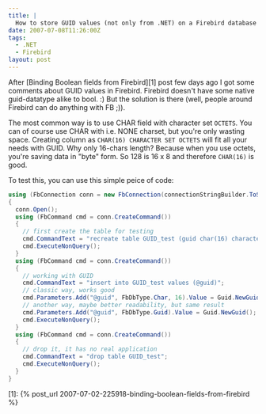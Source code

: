 ```yaml
---
title: |
  How to store GUID values (not only from .NET) on a Firebird database
date: 2007-07-08T11:26:00Z
tags:
  - .NET
  - Firebird
layout: post
---
```

After [Binding Boolean fields from Firebird][1] post few days ago I got some comments about GUID values in Firebird. Firebird doesn't have some native guid-datatype alike to bool. :) But the solution is there (well, people around Firebird can do anything with FB ;)).

The most common way is to use CHAR field with character set `OCTETS`. You can of course use CHAR with i.e. NONE charset, but you're only wasting space. Creating column as `CHAR(16) CHARACTER SET OCTETS` will fit all your needs with GUID. Why only 16-chars length? Because when you use octets, you're saving data in "byte" form. So 128 is 16 x 8 and therefore `CHAR(16)` is good.

To test this, you can use this simple peice of code:

```csharp
using (FbConnection conn = new FbConnection(connectionStringBuilder.ToString()))
{
  conn.Open();
  using (FbCommand cmd = conn.CreateCommand())
  {
    // first create the table for testing
    cmd.CommandText = "recreate table GUID_test (guid char(16) character set octets)";
    cmd.ExecuteNonQuery();
  }
  using (FbCommand cmd = conn.CreateCommand())
  {
    // working with GUID
    cmd.CommandText = "insert into GUID_test values (@guid)";
    // classic way, works good
    cmd.Parameters.Add("@guid", FbDbType.Char, 16).Value = Guid.NewGuid().ToByteArray();
    // another way, maybe better readability, but same result
    cmd.Parameters.Add("@guid", FbDbType.Guid).Value = Guid.NewGuid();
    cmd.ExecuteNonQuery();
  }
  using (FbCommand cmd = conn.CreateCommand())
  {
    // drop it, it has no real application
    cmd.CommandText = "drop table GUID_test";
    cmd.ExecuteNonQuery();
  }
}
```

[1]: {% post_url 2007-07-02-225918-binding-boolean-fields-from-firebird %}